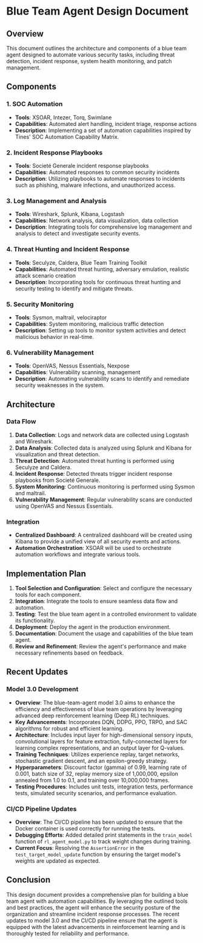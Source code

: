 # Blue Team Agent Design Document

## Overview
This document outlines the architecture and components of a blue team agent designed to automate various security tasks, including threat detection, incident response, system health monitoring, and patch management.

## Components

### 1. SOC Automation
- **Tools**: XSOAR, Intezer, Torq, Swimlane
- **Capabilities**: Automated alert handling, incident triage, response actions
- **Description**: Implementing a set of automation capabilities inspired by Tines' SOC Automation Capability Matrix.

### 2. Incident Response Playbooks
- **Tools**: Societé Generale incident response playbooks
- **Capabilities**: Automated responses to common security incidents
- **Description**: Utilizing playbooks to automate responses to incidents such as phishing, malware infections, and unauthorized access.

### 3. Log Management and Analysis
- **Tools**: Wireshark, Splunk, Kibana, Logstash
- **Capabilities**: Network analysis, data visualization, data collection
- **Description**: Integrating tools for comprehensive log management and analysis to detect and investigate security events.

### 4. Threat Hunting and Incident Response
- **Tools**: Seculyze, Caldera, Blue Team Training Toolkit
- **Capabilities**: Automated threat hunting, adversary emulation, realistic attack scenario creation
- **Description**: Incorporating tools for continuous threat hunting and security testing to identify and mitigate threats.

### 5. Security Monitoring
- **Tools**: Sysmon, maltrail, velociraptor
- **Capabilities**: System monitoring, malicious traffic detection
- **Description**: Setting up tools to monitor system activities and detect malicious behavior in real-time.

### 6. Vulnerability Management
- **Tools**: OpenVAS, Nessus Essentials, Nexpose
- **Capabilities**: Vulnerability scanning, management
- **Description**: Automating vulnerability scans to identify and remediate security weaknesses in the system.

## Architecture

### Data Flow
1. **Data Collection**: Logs and network data are collected using Logstash and Wireshark.
2. **Data Analysis**: Collected data is analyzed using Splunk and Kibana for visualization and threat detection.
3. **Threat Detection**: Automated threat hunting is performed using Seculyze and Caldera.
4. **Incident Response**: Detected threats trigger incident response playbooks from Societé Generale.
5. **System Monitoring**: Continuous monitoring is performed using Sysmon and maltrail.
6. **Vulnerability Management**: Regular vulnerability scans are conducted using OpenVAS and Nessus Essentials.

### Integration
- **Centralized Dashboard**: A centralized dashboard will be created using Kibana to provide a unified view of all security events and actions.
- **Automation Orchestration**: XSOAR will be used to orchestrate automation workflows and integrate various tools.

## Implementation Plan
1. **Tool Selection and Configuration**: Select and configure the necessary tools for each component.
2. **Integration**: Integrate the tools to ensure seamless data flow and automation.
3. **Testing**: Test the blue team agent in a controlled environment to validate its functionality.
4. **Deployment**: Deploy the agent in the production environment.
5. **Documentation**: Document the usage and capabilities of the blue team agent.
6. **Review and Refinement**: Review the agent's performance and make necessary refinements based on feedback.

## Recent Updates
### Model 3.0 Development
- **Overview**: The blue-team-agent model 3.0 aims to enhance the efficiency and effectiveness of blue team operations by leveraging advanced deep reinforcement learning (Deep RL) techniques.
- **Key Advancements**: Incorporates DQN, DDPG, PPO, TRPO, and SAC algorithms for robust and efficient learning.
- **Architecture**: Includes input layer for high-dimensional sensory inputs, convolutional layers for feature extraction, fully-connected layers for learning complex representations, and an output layer for Q-values.
- **Training Techniques**: Utilizes experience replay, target networks, stochastic gradient descent, and an epsilon-greedy strategy.
- **Hyperparameters**: Discount factor (gamma) of 0.99, learning rate of 0.001, batch size of 32, replay memory size of 1,000,000, epsilon annealed from 1.0 to 0.1, and training over 10,000,000 frames.
- **Testing Procedures**: Includes unit tests, integration tests, performance tests, simulated security scenarios, and performance evaluation.

### CI/CD Pipeline Updates
- **Overview**: The CI/CD pipeline has been updated to ensure that the Docker container is used correctly for running the tests.
- **Debugging Efforts**: Added detailed print statements in the `train_model` function of `rl_agent_model.py` to track weight changes during training.
- **Current Focus**: Resolving the `AssertionError` in the `test_target_model_update` function by ensuring the target model's weights are updated as expected.

## Conclusion
This design document provides a comprehensive plan for building a blue team agent with automation capabilities. By leveraging the outlined tools and best practices, the agent will enhance the security posture of the organization and streamline incident response processes. The recent updates to model 3.0 and the CI/CD pipeline ensure that the agent is equipped with the latest advancements in reinforcement learning and is thoroughly tested for reliability and performance.
